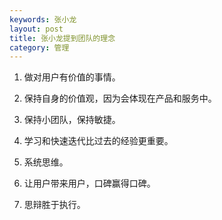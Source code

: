 ```yaml
---
keywords: 张小龙
layout: post
title: 张小龙提到团队的理念
category: 管理
---
```



1. 做对用户有价值的事情。

2. 保持自身的价值观，因为会体现在产品和服务中。

3. 保持小团队，保持敏捷。

4. 学习和快速迭代比过去的经验更重要。

5. 系统思维。

6. 让用户带来用户，口碑赢得口碑。

7. 思辩胜于执行。